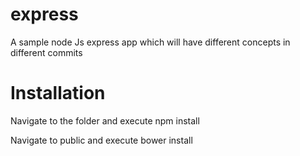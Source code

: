 # express
A sample node Js express app which will have different concepts in different commits

# Installation
Navigate to the folder and execute npm install

Navigate to public and execute bower install
